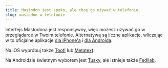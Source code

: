 ```yaml
---
title: Mastodon jest spoko, ale chcę go używać w telefonie.
slug: mastodon-w-telefonie
---
```


Interfejs Mastodona jest responsywny, więc możesz używać go w przeglądarce w Twoim telefonie. Alternatywą są liczne aplikacje, wliczając w to oficjalne aplikacje [dla iPhone'a](https://apps.apple.com/us/app/mastodon-for-iphone-and-ipad/id1571998974) i [dla Androida](https://play.google.com/store/apps/details?id=org.joinmastodon.android).

Na iOS wypróbuj także [Toot!](https://apps.apple.com/app/toot/id1229021451?ls=1) lub [Metatext](https://apps.apple.com/us/app/metatext/id1523996615).

Na Androidzie świetnym wyborem jest [Tusky](https://tusky.app/), ale istnieje także [Fedilab](https://play.google.com/store/apps/details?id=app.fedilab.android).
